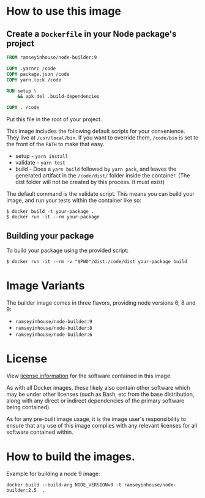 
# How to use this image

## Create a `Dockerfile` in your Node package's project

```dockerfile
FROM ramseyinhouse/node-builder:9

COPY .yarnrc /code
COPY package.json /code
COPY yarn.lock /code

RUN setup \
    && apk del .build-dependencies

COPY . /code
```

Put this file in the root of your project.

This image includes the following default scripts for your convenience. They live at `/usr/local/bin`. If you want to override them, `/code/bin` is set to the front of the `PATH` to make that easy.
- setup - `yarn install`
- validate  - `yarn test`
- build - Does a `yarn build` followed by `yarn pack`, and leaves the generated artifact in the `/code/dist/` folder inside the container. (The dist folder will not be created by this process. It must exist)

The default command is the validate script. This means you can build your image, and run your tests within the container like so:

```console
$ docker build -t your-package .
$ docker run -it --rm your-package
```

## Building your package

To build your package using the provided script:

```console
$ docker run -it --rm -v "$PWD"/dist:/code/dist your-package build
```

# Image Variants

The builder image comes in three flavors, providing node versions 6, 8 and 9:
- `ramseyinhouse/node-builder:9`
- `ramseyinhouse/node-builder:8`
- `ramseyinhouse/node-builder:6`


# License

View [license information](https://raw.githubusercontent.com/nodejs/node/master/LICENSE) for the software contained in this image.

As with all Docker images, these likely also contain other software which may be under other licenses (such as Bash, etc from the base distribution, along with any direct or indirect dependencies of the primary software being contained).

As for any pre-built image usage, it is the image user's responsibility to ensure that any use of this image complies with any relevant licenses for all software contained within.

# How to build the images.
Example for building a node 9 image:
```console
docker build --build-arg NODE_VERSION=9 -t ramseyinhouse/node-builder:2.5  .
```
